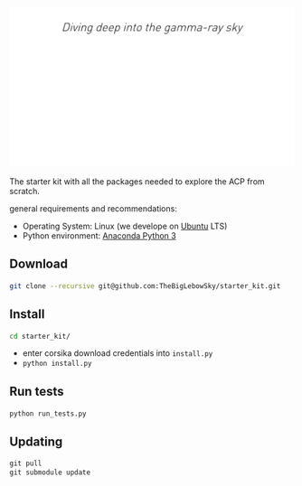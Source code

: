 ![img](resources/show.gif)

The starter kit with all the packages needed to explore the ACP from scratch.

general requirements and recommendations:
- Operating System: Linux (we develope on [Ubuntu](https://www.ubuntu.com/download/desktop) LTS)
- Python environment: [Anaconda Python 3](https://www.continuum.io/DOWNLOADS)

## Download
```bash
git clone --recursive git@github.com:TheBigLebowSky/starter_kit.git
```

## Install
```bash
cd starter_kit/
```

* enter corsika download credentials into `install.py`
* `python install.py`

## Run tests

`python run_tests.py`


## Updating

```
git pull
git submodule update
```
